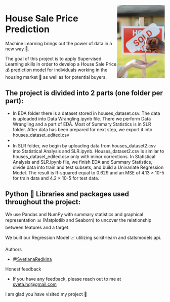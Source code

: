 <img
  align="right"
  src="logo.jpg"
  style="width: 150px; height: 230px"> 
# House Sale Price Prediction
Machine Learning brings out the power of data in a new way 🎇.

The goal of this project is to apply Supervised Learning skills in order to develop a House Sale Price 💰 prediction model for individuals working in the housing market 🏡 as well as for potential buyers.

## The project is divided into 2 parts (one folder per part):

- In EDA folder there is a dataset stored in houses_dataset.csv. The data is uploaded into Data Wrangling.ipynb file. There we perform Data Wrangling and a part of EDA. Most of Summary Statistics is in SLR folder. After data has been prepared for next step, we export it into houses_dataset_edited.csv
- 
- In SLR folder, we begin by uploading data from houses_dataset2.csv into Statistical Analysis and SLR.ipynb. Houses_dataset2.csv is similar to houses_dataset_edited.csv only with minor corrections. In Statistical Analysis and SLR.ipynb file, we finish EDA and Summary Statistics, divide data into train and test subsets, and build a Univariate Regression Model. The result is R-squared equal to 0.629 and an MSE of 4.13 × 10-5 for train data and 4.2 × 10-5 for test data.

## Python 🐍 Libraries and packages used throughout the project:

We use Pandas and NumPy with summary statistics and graphical representation 📊 (Matplotlib and Seaborn) to uncover the relationship between features and a target.

We built our Regression Model 📈 utilizing scikit-learn and statsmodels.api.

Authors

- [@SvetlanaRedkina](https://github.com/SvetlanaRedkina)


Honest feedback

- If you have any feedback, please reach out to me at sveta.hq@gmail.com

I am glad you have visited my project 🌸 
